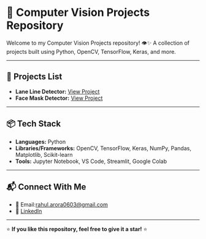 <h1>📸 Computer Vision Projects Repository</h1>

<p>Welcome to my Computer Vision Projects repository! 👁️✨  
A collection of projects built using Python, OpenCV, TensorFlow, Keras, and more.</p>

---

## 📂 Projects List

- <strong>Lane Line Detector:</strong> <a href="#">View Project</a>
- <strong>Face Mask Detector:</strong> <a href="#">View Project</a>
<!-- <strong>Image Classifier (ResNet-50):</strong> <a href="#">View Project</a>
- <strong>Handwritten Digit Recognition:</strong> <a href="#">View Project</a>
- <strong>Object Detection using YOLO:</strong> <a href="#">View Project</a> -->

---

## 📦 Tech Stack

- <strong>Languages:</strong> Python  
- <strong>Libraries/Frameworks:</strong> OpenCV, TensorFlow, Keras, NumPy, Pandas, Matplotlib, Scikit-learn  
- <strong>Tools:</strong> Jupyter Notebook, VS Code, Streamlit, Google Colab  

---


## 📬 Connect With Me

- 📧 Email:rahul.arora0603@gmail.com 
- 🔗 <a href="https://www.linkedin.com/in/rahul-arora-datascience/">LinkedIn</a>

---

⭐️ <strong>If you like this repository, feel free to give it a star!</strong> ⭐️
